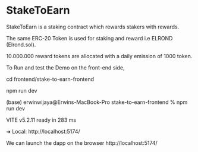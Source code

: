 # StakeToEarn

StakeToEarn is a staking contract which rewards stakers with rewards.

The same ERC-20 Token is used for staking and reward i.e ELROND (Elrond.sol).

10.000.000 reward tokens are allocated with a daily emission of 1000 token.

To Run and test the Demo on the front-end side, 

cd frontend/stake-to-earn-frontend

npm run dev

(base) erwinwijaya@Erwins-MacBook-Pro stake-to-earn-frontend % npm run dev                   

  VITE v5.2.11  ready in 283 ms

  ➜  Local:   http://localhost:5174/

We can launch the dapp on the browser http://localhost:5174/

